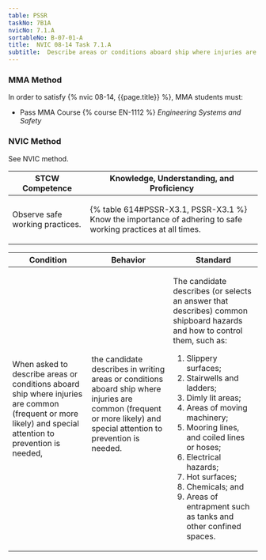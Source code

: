 ```yaml
---
table: PSSR
taskNo: 7B1A
nvicNo: 7.1.A 
sortableNo: B-07-01-A
title:  NVIC 08-14 Task 7.1.A
subtitle:  Describe areas or conditions aboard ship where injuries are frequent or more likely
---
```



### MMA Method

In order to satisfy  {% nvic 08-14, {{page.title}}  %}, MMA students must:

* Pass MMA Course {% course EN-1112 %}  *Engineering Systems and Safety*


### NVIC Method

<a onclick="togglevisibility('nvic_methods')" >See NVIC method.</a>

<div id='nvic_methods' class='hide'>

<table>
<thead>
<tr>
<th class='forty'> STCW Competence </th>
<th class='sixty'> Knowledge, Understanding, and Proficiency </th>
</tr>
</thead>




<tbody>
<tr><td markdown='1'>

Observe safe working practices.

</td><td markdown='1'>

{% table 614#PSSR-X3.1, PSSR-X3.1 %} Know the importance of adhering to safe working practices at all times.

</td></tr>


</tbody>
</table>


<table>
<thead>
<tr><th class='twenty'>  Condition </th><th class='twenty'> Behavior </th><th  class='sixty'>Standard </th></tr>
</thead>
<tbody >



<tr><td markdown='1'>

When asked to describe areas or conditions aboard ship where injuries are common (frequent or more likely) and special attention to prevention is needed,

</td><td markdown='1'>

the candidate describes in writing areas or conditions aboard ship where injuries are common (frequent or more likely) and special attention to prevention is needed.

<br>

<div class="tooltip" markdown='1'>



</div>


</td><td markdown='1'>

The candidate describes (or selects an answer that describes) common shipboard hazards and how to control them, such as:
 
1.  Slippery surfaces; 
2.  Stairwells and ladders; 
3.  Dimly lit areas; 
4.  Areas of moving machinery; 
5.  Mooring lines, and coiled lines or hoses; 
6.  Electrical hazards; 
7.  Hot surfaces; 
8.  Chemicals; and 
9.  Areas of entrapment such as tanks and other confined spaces.

</td></tr>
</tbody>
</table>
</div>

